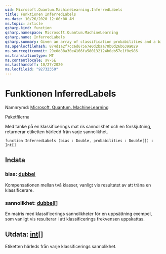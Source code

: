 ```yaml
---
uid: Microsoft.Quantum.MachineLearning.InferredLabels
title: Funktionen InferredLabels
ms.date: 10/26/2020 12:00:00 AM
ms.topic: article
qsharp.kind: function
qsharp.namespace: Microsoft.Quantum.MachineLearning
qsharp.name: InferredLabels
qsharp.summary: Given an array of classification probabilities and a bias, returns the label inferred from each probability.
ms.openlocfilehash: 874d1a2f7cc6d67567e0d2baa70b0d26b639a029
ms.sourcegitcommit: 29e0d88a30e4166fa580132124b0eb57e1f0e986
ms.translationtype: MT
ms.contentlocale: sv-SE
ms.lasthandoff: 10/27/2020
ms.locfileid: "92732350"
---
```

# <a name="inferredlabels-function"></a>Funktionen InferredLabels

Namnrymd: [Microsoft. Quantum. MachineLearning](xref:Microsoft.Quantum.MachineLearning)

Paketfilerna [](https://nuget.org/packages/)


Med tanke på en klassificerings mat ris sannolikhet och en förskjutning, returnerar etiketten härledd från varje sannolikhet.

```qsharp
function InferredLabels (bias : Double, probabilities : Double[]) : Int[]
```


## <a name="input"></a>Indata

### <a name="bias--double"></a>bias: [dubbel](xref:microsoft.quantum.lang-ref.double)

Kompensationen mellan två klasser, vanligt vis resultatet av att träna en klassificerare.


### <a name="probabilities--double"></a>sannolikhet: [dubbel](xref:microsoft.quantum.lang-ref.double)[]

En matris med klassificerings sannolikheter för en uppsättning exempel, som vanligt vis resulterar i att klassificerings frekvensen uppskattas.



## <a name="output--int"></a>Utdata: [int](xref:microsoft.quantum.lang-ref.int)[]

Etiketten härleds från varje klassificerings sannolikhet.